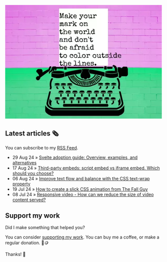 ![animated image showing a typewriter typing out the following message: leave your mark on the world and dont be afraid to color outside of the lines. The word outside goes outside of the piece of paper](img/mark-on-the-world.webp)

## Latest articles 🗞️

You can subscribe to my [RSS Feed](https://www.roboleary.net/feed.xml).

<!-- BLOG:START -->
 - 29 Aug 24 » [Svelte adoption guide: Overview, examples, and alternatives](https://blog.logrocket.com/svelte-adoption-guide/)
 - 17 Aug 24 » [Third-party embeds: script embed vs iframe embed. Which should you choose?](https://www.roboleary.net/blog/code-embeds/)
 - 06 Aug 24 » [Improve text flow and balance with the CSS text-wrap property](https://blog.logrocket.com/improve-text-flow-balance-css-text-wrap-property/)
 - 19 Jul 24 » [How to create a slick CSS animation from The Fall Guy](https://www.roboleary.net/blog/the-fall-guy/)
 - 08 Jul 24 » [Responsive video - How can we reduce the size of video content served?](https://www.roboleary.net/blog/responsive-video/)<!-- BLOG:END -->

## Support my work

Did I make something that helped you?

You can consider [supporting my work](https://ko-fi.com/roboleary). You can buy me a coffee, or make a regular donation. 🌈🪙

Thanks! 🙏
